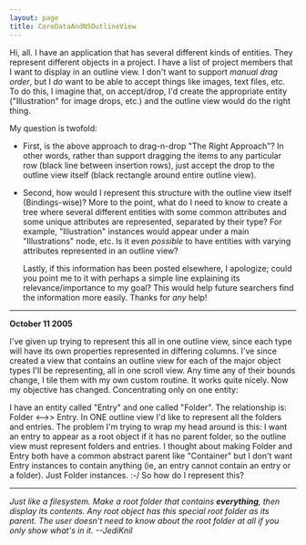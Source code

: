 ```yaml
---
layout: page
title: CoreDataAndNSOutlineView
---
```





Hi, all. I have an application that has several different kinds of entities. They represent different objects in a project. I have a list of project members that I want to display in an outline view. I don't want to support *manual drag order*, but I *do* want to be able to accept things like images, text files, etc. To do this, I imagine that, on accept/drop, I'd create the appropriate entity ("Illustration" for image drops, etc.) and the outline view would do the right thing.

My question is twofold: 

- First, is the above approach to drag-n-drop "The Right Approach"? In other words, rather than support dragging the items to any particular row (black line between insertion rows), just accept the drop to the outline view itself (black rectangle around entire outline view).

- Second, how would I represent this structure with the outline view itself (Bindings-wise)? More to the point, what do I need to know to create a tree where several different entities with some common attributes and some unique attributes are represented, separated by their type? For example, "Illustration" instances would appear under a main "Illustrations" node, etc. Is it even *possible* to have entities with varying attributes represented in an outline view?

  Lastly, if this information has been posted elsewhere, I apologize; could you point me to it with perhaps a simple line explaining its relevance/importance to my goal? This would help future searchers find the information more easily. Thanks for *any* help!

----

**October 11 2005**

I've given up trying to represent this all in one outline view, since each type will have its own properties represented in differing columns. I've since created a view that contains an outline view for each of the major object types I'll be representing, all in one scroll view. Any time any of their bounds change, I tile them with my own custom routine. It works quite nicely. Now my objective has changed. Concentrating only on one entity:

I have an entity called "Entry" and one called "Folder". The relationship is:     Folder <-->> Entry. In ONE outline view I'd like to represent all the folders and entries. The problem I'm trying to wrap my head around is this: I want an entry to appear as a root object if it has no parent folder, so the outline view must represent folders and entries. I thought about making Folder and Entry both have a common abstract parent like "Container" but I don't want Entry instances to contain anything (ie, an entry cannot contain an entry or a folder). Just Folder instances. :-/ So how do I represent this?

----

*Just like a filesystem. Make a root folder that contains **everything**, then display its contents. Any root object has this special root folder as its parent. The user doesn't need to know about the root folder at all if you only show what's in it. --JediKnil*

